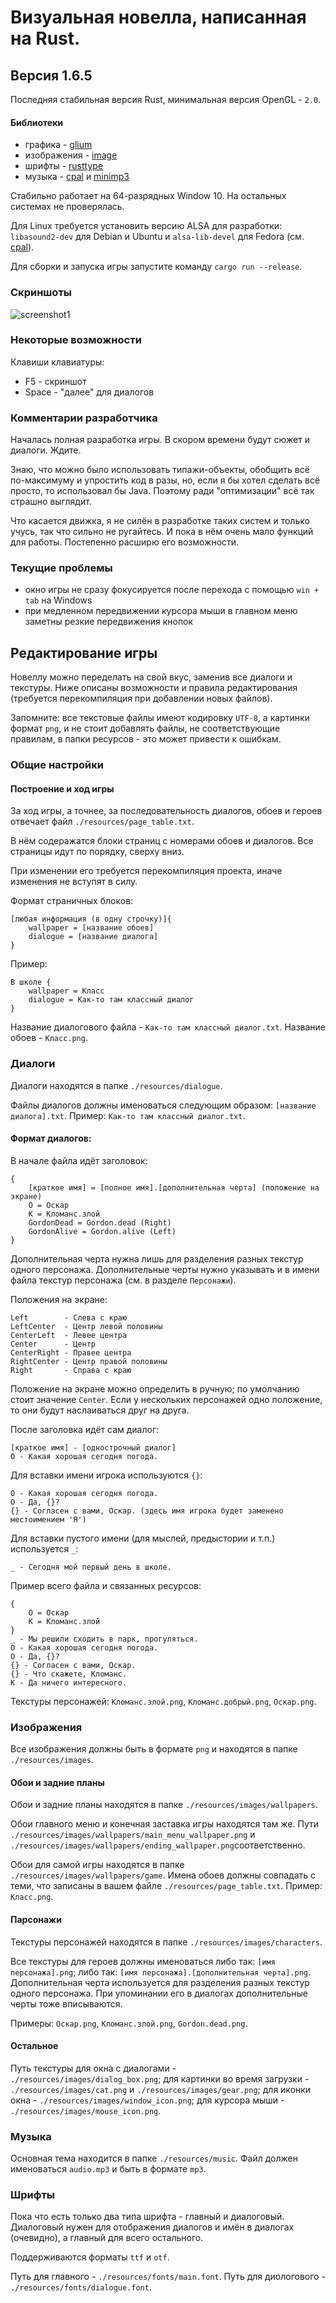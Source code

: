 # Визуальная новелла, написанная на Rust.

## Версия 1.6.5

Последняя стабильная версия Rust, минимальная версия OpenGL - `2.0`.

#### Библиотеки
 - графика - [glium](https://github.com/glium/glium)
 - изображения - [image](https://github.com/image-rs/image)
 - шрифты - [rusttype](https://gitlab.redox-os.org/redox-os/rusttype)
 - музыка - [cpal](https://github.com/RustAudio/cpal) и [minimp3](https://github.com/germangb/minimp3-rs)

Стабильно работает на 64-разрядных Window 10. На остальных системах не проверялась.

Для Linux требуется установить версию ALSA для разработки: `libasound2-dev` для Debian и Ubuntu и `alsa-lib-devel` для Fedora (см. [cpal](https://github.com/RustAudio/cpal)).

Для сборки и запуска игры запустите команду `cargo run --release`.

### Скриншоты
![screenshot1](./screenshots/screenshot0.png)

### Некоторые возможности

Клавиши клавиатуры:
 - F5 - скриншот
 - Space - "далее" для диалогов

### Комментарии разработчика

Началась полная разработка игры. В скором времени будут сюжет и диалоги. Ждите.

Знаю, что можно было использовать типажи-объекты, обобщить всё по-максимуму и упростить код в разы, но, если я бы хотел сделать всё просто, то использовал бы Java. Поэтому ради "оптимизации" всё так страшно выглядит.

Что касается движка, я не силён в разработке таких систем и только учусь, так что сильно не ругайтесь. И пока в нём очень мало функций для работы. Постепенно расширю его возможности.

### Текущие проблемы
 - окно игры не сразу фокусируется после перехода с помощью `win + tab` на Windows
 - при медленном передвижении курсора мыши в главном меню заметны резкие передвижения кнопок

## Редактирование игры

Новеллу можно переделать на свой вкус, заменив все диалоги и текстуры. Ниже описаны возможности и правила редактирования (требуется перекомпиляция при добавлении новых файлов).

Запомните: все текстовые файлы имеют кодировку `UTF-8`, а картинки формат `png`, и не стоит добавлять файлы, не соответствующие правилам, в папки ресурсов - это может привести к ошибкам.

### Общие настройки

#### Построение и ход игры

За ход игры, а точнее, за последовательность диалогов, обоев и героев отвечает файл `./resources/page_table.txt`.

В нём содеражатся блоки страниц с номерами обоев и диалогов. Все страницы идут по порядку, сверху вниз.

При изменении его требуется перекомпиляция проекта, иначе изменения не вступят в силу.

Формат страничных блоков:

```
[любая информация (в одну строчку)]{
    wallpaper = [название обоев]
    dialogue = [название диалога]
}
```
Пример:
```
В школе {
    wallpaper = Класс
    dialogue = Как-то там классный диалог
}
```
Название диалогового файла - `Как-то там классный диалог.txt`.
Название обоев - `Класс.png`.

### Диалоги

Диалоги находятся в папке `./resources/dialogue`.

Файлы диалогов должны именоваться следующим образом: `[название диалога].txt`.
Пример: `Как-то там классный диалог.txt`.

#### Формат диалогов:
В начале файла идёт заголовок:
```
{
    [краткое имя] = [полное имя].[дополнительная черта] (положение на экране)
    О = Оскар
    К = Кломанс.злой
    GordonDead = Gordon.dead (Right)
    GordonAlive = Gordon.alive (Left)
}
```

Дополнительная черта нужна лишь для разделения разных текстур одного персонажа. Дополнительные черты нужно указывать и в имени файла текстур персонажа (см. в разделе `Персонажи`).

Положения на экране:
```
Left        - Слева с краю
LeftCenter  - Центр левой половины
CenterLeft  - Левее центра
Center      - Центр
CenterRight - Правее центра
RightCenter - Центр правой половины
Right       - Справа с краю
```

Положение на экране можно определить в ручную; по умолчанию стоит значение `Center`.
Если у нескольких персонажей одно положение, то они будут наслаиваться друг на друга.

После заголовка идёт сам диалог:
```
[краткое имя] - [однострочный диалог]
О - Какая хорошая сегодня погода.
```

Для вставки имени игрока используются `{}`:
```
О - Какая хорошая сегодня погода.
O - Да, {}?
{} - Согласен с вами, Оскар. (здесь имя игрока будет заменено местоимением 'Я')
```

Для вставки пустого имени (для мыслей, предыстории и т.п.) используется `_`:
```
_ - Сегодня мой первый день в школе.
```

Пример всего файла и связанных ресурсов:
```
{
    О = Оскар
    К = Кломанс.злой
}
_ - Мы решили сходить в парк, прогуляться.
О - Какая хорошая сегодня погода.
O - Да, {}?
{} - Согласен с вами, Оскар.
{} - Что скажете, Кломанс.
К - Да ничего интересного.
```
Текстуры персонажей:
`Кломанс.злой.png`,
`Кломанс.добрый.png`,
`Оскар.png`.

### Изображения

Все изображения должны быть в формате `png` и находятся в папке `./resources/images`.

#### Обои и задние планы

Обои и задние планы находятся в папке `./resources/images/wallpapers`.

Обои главного меню и конечная заставка игры находятся там же. Пути `./resources/images/wallpapers/main_menu_wallpaper.png` и `./resources/images/wallpapers/ending_wallpaper.png`соответственно.

Обои для самой игры находятся в папке `./resources/images/wallpapers/game`.
Имена обоев должны совпадать с теми, что записаны в вашем файле `./resources/page_table.txt`.
Пример: `Класс.png`.

#### Парсонажи

Текстуры персонажей находятся в папке `./resources/images/characters`.

Все текстуры для героев должны именоваться либо так: `[имя персонажа].png`; либо так: `[имя персонажа].[дополнительная черта].png`.
Дополнительная черта используется для разделения разных текстур одного персонажа. При упоминании его в диалогах дополнительные черты тоже вписываются.

Примеры: 
`Оскар.png`,
`Кломанс.злой.png`,
`Gordon.dead.png`.

#### Остальное

Путь текстуры для окна с диалогами - `./resources/images/dialog_box.png`;
для картинки во время загрузки - `./resources/images/cat.png` и `./resources/images/gear.png`;
для иконки окна - `./resources/images/window_icon.png`;
для курсора мыши - `./resources/images/mouse_icon.png`.

### Музыка

Основная тема находится в папке `./resources/music`. Файл должен именоваться `audio.mp3` и быть в формате `mp3`.

### Шрифты

Пока что есть только два типа шрифта - главный и диалоговый.
Диалоговый нужен для отображения диалогов и имён в диалогах (очевидно), а главный для всего остального.

Поддерживаются форматы `ttf` и  `otf`.

Путь для главного - `./resources/fonts/main.font`.
Путь для диологового - `./resources/fonts/dialogue.font`.